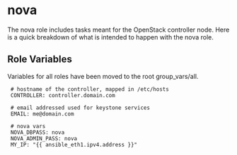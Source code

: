 nova
=========

The nova role includes tasks meant for the OpenStack controller node. Here is a quick breakdown of what is intended to happen with the nova role.

Role Variables
--------------

Variables for all roles have been moved to the root group_vars/all.

     # hostname of the controller, mapped in /etc/hosts
     CONTROLLER: controller.domain.com

     # email addressed used for keystone services
     EMAIL: me@domain.com

     # nova vars
     NOVA_DBPASS: nova
     NOVA_ADMIN_PASS: nova
     MY_IP: "{{ ansible_eth1.ipv4.address }}"
